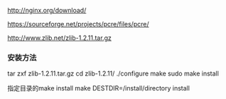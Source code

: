 http://nginx.org/download/

https://sourceforge.net/projects/pcre/files/pcre/

http://www.zlib.net/zlib-1.2.11.tar.gz

### 安装方法
tar zxf zlib-1.2.11.tar.gz 
cd zlib-1.2.11/ 
./configure 
make 
sudo make install

指定目录的make install
make DESTDIR=/install/directory install
